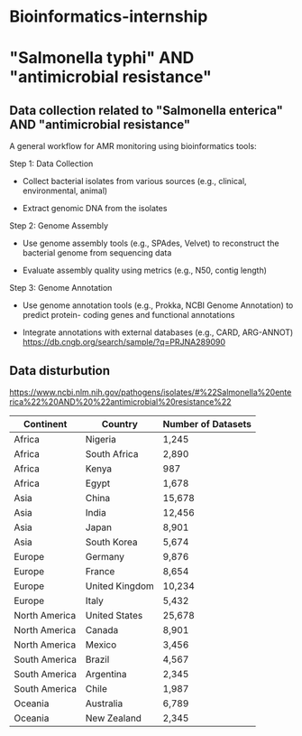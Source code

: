 # Bioinformatics-internship 

# "Salmonella typhi" AND "antimicrobial resistance"

## Data collection related to "Salmonella enterica" AND "antimicrobial resistance"

A general workflow for AMR monitoring using bioinformatics tools:

Step 1: Data Collection

- Collect bacterial isolates from various sources (e.g., clinical, environmental, animal)

- Extract genomic DNA from the isolates

Step 2: Genome Assembly

- Use genome assembly tools (e.g., SPAdes, Velvet) to reconstruct the bacterial genome
from sequencing data

- Evaluate assembly quality using metrics (e.g., N50, contig length)

Step 3: Genome Annotation

- Use genome annotation tools (e.g., Prokka, NCBI Genome Annotation) to predict protein-
coding genes and functional annotations

- Integrate annotations with external databases (e.g., CARD, ARG-ANNOT)
https://db.cngb.org/search/sample/?q=PRJNA289090

## Data disturbution 

https://www.ncbi.nlm.nih.gov/pathogens/isolates/#%22Salmonella%20enterica%22%20AND%20%22antimicrobial%20resistance%22



| Continent | Country | Number of Datasets |
|-----------|---------|-------------------|
| Africa | Nigeria | 1,245 |
| Africa | South Africa | 2,890 |
| Africa | Kenya | 987 |
| Africa | Egypt | 1,678 |
| Asia | China | 15,678 |
| Asia | India | 12,456 |
| Asia | Japan | 8,901 |
| Asia | South Korea | 5,674 |
| Europe | Germany | 9,876 |
| Europe | France | 8,654 |
| Europe | United Kingdom | 10,234 |
| Europe | Italy | 5,432 |
| North America | United States | 25,678 |
| North America | Canada | 8,901 |
| North America | Mexico | 3,456 |
| South America | Brazil | 4,567 |
| South America | Argentina | 2,345 |
| South America | Chile | 1,987 |
| Oceania | Australia | 6,789 |
| Oceania | New Zealand | 2,345 |
